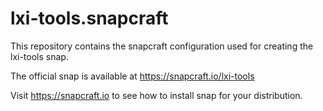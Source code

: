 # lxi-tools.snapcraft

This repository contains the snapcraft configuration used for creating the lxi-tools snap.

The official snap is available at https://snapcraft.io/lxi-tools

Visit https://snapcraft.io to see how to install snap for your distribution.
